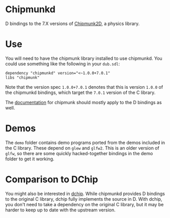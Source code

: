 Chipmunkd
===

D bindings to the 7.X versions of [Chipmunk2D](http://chipmunk-physics.net/), a
physics library.

# Use

You will need to have the chipmunk library installed to use chipmunkd.
You could use something like the following in your `dub.sdl`:

	dependency "chipmunkd" version="<~1.0.0+7.0.1"
	libs "chipmunk"

Note that the version spec `1.0.0+7.0.1` denotes that this is version `1.0.0` of
the chipmunkd bindings, which target the `7.0.1` version of the C library.

The [documentation](http://chipmunk-physics.net/documentation.php) for chipmunk
should mostly apply to the D bindings as well.

# Demos

The `demo` folder contains demo programs ported from the demos included in the C
library. These depend on `glew` and `glfw2`. This is an older version of `glfw`,
so there are some quickly hacked-together bindings in the demo folder to get it
working.

# Comparison to DChip
You might also be interested in [dchip](https://github.com/d-gamedev-team/dchip).
While chipmunkd provides D bindings to the original C library, dchip fully
implements the source in D. With dchip, you don't need to take a dependency on
the original C library, but it may be harder to keep up to date with the
upstream version.
